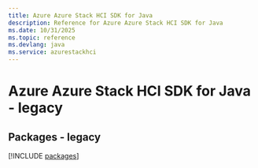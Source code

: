 ```yaml
---
title: Azure Azure Stack HCI SDK for Java
description: Reference for Azure Azure Stack HCI SDK for Java
ms.date: 10/31/2025
ms.topic: reference
ms.devlang: java
ms.service: azurestackhci
---
```

# Azure Azure Stack HCI SDK for Java - legacy
## Packages - legacy
[!INCLUDE [packages](azure-stack-hci-index.md)]